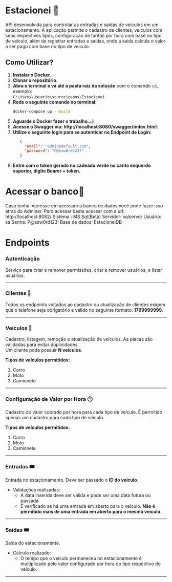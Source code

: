 # Estacionei 🚗
API desenvolvida para controlar as entradas e saídas de veículos em um estacionamento. A aplicação permite o cadastro de clientes, veículos com seus respectivos tipos, configuração de tarifas por hora com base no tipo de veículo, além de registrar entradas e saídas, onde a saída calcula o valor a ser pago com base no tipo de veículo.

## Como Utilizar?

1. **Instalar o Docker**.
2. **Clonar o repositório**.
3. **Abra o terminal e vá até a pasta raiz da solução** com o comando `cd`, exemplo:  
   `C:\Users\Usuario\source\repos\Estacionei`.
4. **Rode o seguinte comando no terminal**:  
   ```bash
   docker-compose up --build
   ```
5. **Aguarde o Docker fazer o trabalho.=)**
6. **Acesse o Swagger via: http://localhost:8080/swagger/index.html**:
7. **Utilize o seguinte login para se autenticar no Endpoint de Login:**
   ``` Json
      {
        "email": "admin@default.com",
        "password": "P@ssw0rd123!"
      }
8. **Entre com o token gerado no cadeado verde no canto esquerdo superior, digite Bearer + token.**

# Acessar o banco👮
Caso tenha interesse em acessaro o banco de dados você pode fazer isso atras do Adminer.
Para acessar basta acessar com a url: http://localhost:8082/
Sistema : MS Sql(Beta)
Servidor: sqlserver
Usuário: sa
Senha: P@ssw0rd123!
Base de dados: EstacioneiDB

 
# Endpoints

### **Autenticação**  
Serviço para criar e remover permissões, criar e remover usuários, e listar usuários.

---

### **Clientes** 🙎  
Todos os endpoints voltados ao cadastro ou atualização de clientes exigem que o telefone seja obrigatório e válido no seguinte formato: **1799999999**.

---

### **Veículos** 🚗  
Cadastro, listagem, remoção e atualização de veículos. As placas são validadas para evitar duplicidades.  
Um cliente pode possuir **N veículos**.

**Tipos de veículos permitidos:**  
1. Carro  
2. Moto  
3. Camionete  

---

### **Configuração de Valor por Hora** 🕛  
Cadastro do valor cobrado por hora para cada tipo de veículo. É permitido apenas um cadastro para cada tipo de veículo.  

**Tipos de veículos permitidos:**  
1. Carro  
2. Moto  
3. Camionete  

---

### **Entradas** 🎟️  
Entrada no estacionamento. Deve ser passado o **ID do veículo**.  

- Validações realizadas:  
  - A data inserida deve ser válida e pode ser uma data futura ou passada.  
  - É verificado se há uma entrada em aberto para o veículo. **Não é permitido mais de uma entrada em aberto para o mesmo veículo.**

---

### **Saídas** 🎟️  
Saída do estacionamento.  

- Cálculo realizado:  
  - O tempo que o veículo permaneceu no estacionamento é multiplicado pelo valor configurado por hora do tipo respectivo do veículo.  

---
